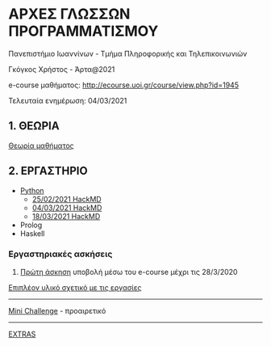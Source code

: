 # ΑΡΧΕΣ ΓΛΩΣΣΩΝ ΠΡΟΓΡΑΜΜΑΤΙΣΜΟΥ

Πανεπιστήμιο Ιωαννίνων - Τμήμα Πληροφορικής και Τηλεπικοινωνιών

Γκόγκος Χρήστος - Άρτα@2021

e-course μαθήματος: <http://ecourse.uoi.gr/course/view.php?id=1945>

Τελευταία ενημέρωση: 04/03/2021

## 1. ΘΕΩΡΙΑ

[Θεωρία μαθήματος](./theory.md)

## 2. ΕΡΓΑΣΤΗΡΙΟ

* [Python](./pl/python/index.md) 
  * [25/02/2021 HackMD](https://hackmd.io/@cgogos/SkGKYH9Z_)
  * [04/03/2021 HackMD](https://hackmd.io/@cgogos/rySJ2Rcfd)
  * [18/03/2021 HackMD](https://hackmd.io/@cgogos/rkZ11fHmd)
* Prolog
* Haskell

### Εργαστηριακές ασκήσεις

1. [Πρώτη άσκηση](./resources/agp_assignment20210225.pdf) υποβολή μέσω του e-course μέχρι τις 28/3/2020

[Επιπλέον υλικό σχετικό με τις εργασίες](./assignments/index.md)

---

[Mini Challenge](./challenge/index.md) - προαιρετικό

---

[EXTRAS](./EXTRAS.md)